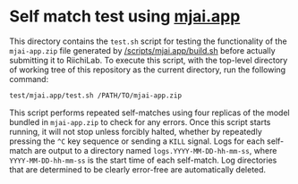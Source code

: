 # Self match test using [mjai.app](https://github.com/smly/mjai.app)

This directory contains the `test.sh` script for testing the functionality of the `mjai-app.zip` file generated by [/scripts/mjai.app/build.sh](/scripts/mjai.app/build.sh) before actually submitting it to RiichiLab. To execute this script, with the top-level directory of working tree of this repository as the current directory, run the following command:

```sh
test/mjai.app/test.sh /PATH/TO/mjai-app.zip
```

This script performs repeated self-matches using four replicas of the model bundled in `mjai-app.zip` to check for any errors. Once this script starts running, it will not stop unless forcibly halted, whether by repeatedly pressing the `^C` key sequence or sending a `KILL` signal. Logs for each self-match are output to a directory named `logs.YYYY-MM-DD-hh-mm-ss`, where `YYYY-MM-DD-hh-mm-ss` is the start time of each self-match. Log directories that are determined to be clearly error-free are automatically deleted.
